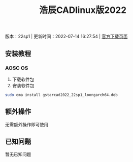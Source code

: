 ﻿---
id: 1109
title: 浩辰CADlinux版2022
toc: true
weight: 1109
---

版本：22sp1 | 更新时间：2022-07-14 16:27:54 | [官方下载页面](http://app.loongapps.cn/#/detail/1109)

## 安装教程 

### AOSC OS 

1. 下载软件包
2. 安装软件包

```bash
sudo oma install gstarcad2022_22sp1_loongarch64.deb
```

## 额外操作

无需额外操作即可使用

## 已知问题

暂无已知问题

